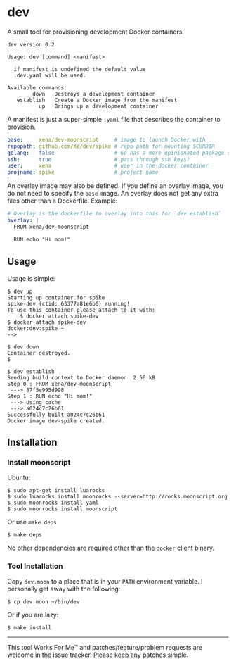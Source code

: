 dev
===

A small tool for provisioning development Docker containers.

```
dev version 0.2

Usage: dev [command] <manifest>

  if manifest is undefined the default value
  .dev.yaml will be used.

Available commands:
        down   Destroys a development container
   establish   Create a Docker image from the manifest
          up   Brings up a development container
```

A manifest is just a super-simple `.yaml` file that describes the container to 
provision.

```yaml
base:     xena/dev-moonscript     # image to launch Docker with
repopath: github.com/Xe/dev/spike # repo path for mounting $CURDIR
golang:   false                   # Go has a more opinionated package store
ssh:      true                    # pass through ssh keys?
user:     xena                    # user in the docker container
projname: spike                   # project name
```

An overlay image may also be defined. If you define an overlay image, you do 
not need to specify the `base` image. An overlay does not get any extra files 
other than a Dockerfile. Example:

```yaml
# Overlay is the dockerfile to overlay into this for `dev establish`
overlay: |
  FROM xena/dev-moonscript

  RUN echo "Hi mom!"
```

## Usage

Usage is simple:

```console
$ dev up
Starting up container for spike
spike-dev (ctid: 63377a81e6b6) running!
To use this container please attach to it with:
    $ docker attach spike-dev
$ docker attach spike-dev
docker:dev:spike ~
-->
```

```console
$ dev down
Container destroyed.
$
```

```console
$ dev establish
Sending build context to Docker daemon  2.56 kB
Step 0 : FROM xena/dev-moonscript
 ---> 87f5e995d998
Step 1 : RUN echo "Hi mom!"
 ---> Using cache
 ---> a024c7c26b61
Successfully built a024c7c26b61
Docker image dev-spike created.
```

## Installation

### Install moonscript

Ubuntu:

```console
$ sudo apt-get install luarocks
$ sudo luarocks install moonrocks --server=http://rocks.moonscript.org
$ sudo moonrocks install yaml
$ sudo moonrocks install moonscript
```

Or use `make deps`

```console
$ make deps
```

No other dependencies are required other than the `docker` client binary.

### Tool Installation

Copy `dev.moon` to a place that is in your `PATH` environment variable. 
I personally get away with the following:

```console
$ cp dev.moon ~/bin/dev
```

Or if you are lazy:

```console
$ make install
```

---

This tool Works For Me™ and patches/feature/problem requests are welcome in the 
issue tracker. Please keep any patches simple.
